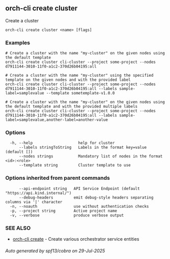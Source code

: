 ## orch-cli create cluster

Create a cluster

```
orch-cli create cluster <name> [flags]
```

### Examples

```
# Create a cluster with the name "my-cluster" on the given nodes using the default template
orch-cli create cluster cli-cluster --project some-project --nodes d7911144-3010-11f0-a1c2-370d26b04195:all

# Create a cluster with the name "my-cluster" using the specified template on the given nodes and with the provided label
orch-cli create cluster cli-cluster --project some-project --nodes d7911144-3010-11f0-a1c2-370d26b04195:all --labels sample-label=samplevalue --template sometemplate-v1.0.0

# Create a cluster with the name "my-cluster" on the given nodes using the default template and with the provided multiple labels
orch-cli create cluster cli-cluster --project some-project --nodes d7911144-3010-11f0-a1c2-370d26b04195:all --labels sample-label=samplevalue,another-label=another-value
```

### Options

```
  -h, --help                    help for cluster
      --labels stringToString   Labels in the format key=value (default [])
      --nodes strings           Mandatory list of nodes in the format <id>:<role>
      --template string         Cluster template to use
```

### Options inherited from parent commands

```
      --api-endpoint string   API Service Endpoint (default "https://api.kind.internal/")
      --debug-headers         emit debug-style headers separating columns via '|' character
  -n, --noauth                use without authentication checks
  -p, --project string        Active project name
  -v, --verbose               produce verbose output
```

### SEE ALSO

* [orch-cli create](orch-cli_create.md)	 - Create various orchestrator service entities

###### Auto generated by spf13/cobra on 29-Jul-2025
